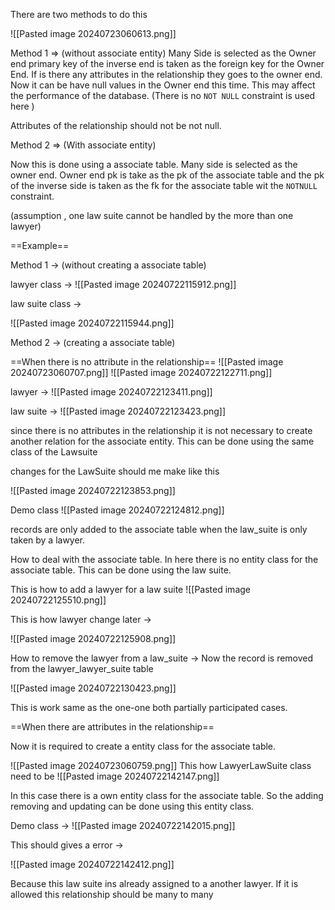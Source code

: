 There are two methods to do this

![[Pasted image 20240723060613.png]]

Method 1 => (without associate entity)
Many Side is selected as the Owner end primary key of the inverse end is taken as the foreign key for the Owner End. If is there any attributes in the relationship they goes to the owner end. Now it can be have null values in the Owner end this time. This may affect the performance of the database. (There is no `NOT NULL` constraint is used here )

Attributes of the relationship should not be not null.


Method 2 => (With associate entity)

Now this is done using a associate table. Many side is selected as the owner end.
Owner end pk is take as the pk of the associate table and the pk of the inverse side is taken as the fk for the associate table wit the `NOTNULL` constraint. 


(assumption , one law suite cannot be handled by the more than one lawyer)

==Example==

Method 1 -> (without creating a associate table)

lawyer class -> 
![[Pasted image 20240722115912.png]]


law suite class -> 

![[Pasted image 20240722115944.png]]

Method 2 -> (creating a associate table)


==When there is no attribute in the relationship==
![[Pasted image 20240723060707.png]]
![[Pasted image 20240722122711.png]]

lawyer -> 
![[Pasted image 20240722123411.png]]

law suite ->
![[Pasted image 20240722123423.png]]

since there is no attributes in the relationship it is not necessary to create another relation for the associate entity. This can be done using the same class of the Lawsuite

changes for the LawSuite should me make like this

![[Pasted image 20240722123853.png]]


Demo class 
![[Pasted image 20240722124812.png]]


records are only added to the associate table when the law_suite is only taken by a lawyer. 

How to deal with the associate table. In here there is no entity class for the associate table. This can be done using the law suite. 

This is how to add a lawyer for a law suite
![[Pasted image 20240722125510.png]]

This is how lawyer change later -> 

![[Pasted image 20240722125908.png]]

How to remove the lawyer from a law_suite -> 
Now the record is removed from the lawyer_lawyer_suite table 

![[Pasted image 20240722130423.png]]


This is work same as the one-one both partially participated cases. 

==When there are attributes in the relationship==

Now it is required to create a entity class for the associate table.

![[Pasted image 20240723060759.png]]
This how LawyerLawSuite class need to be 
![[Pasted image 20240722142147.png]]

In this case there is a own entity class for the associate table. So the adding removing and updating can be done using this entity class. 

Demo class -> 
![[Pasted image 20240722142015.png]]


This should gives a error -> 

![[Pasted image 20240722142412.png]]

Because this law suite ins already assigned to a another lawyer. If it is allowed this relationship should be many to many




